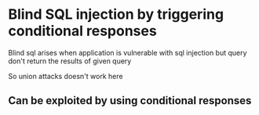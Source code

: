 # Blind SQL injection by triggering conditional responses

Blind sql arises when application is vulnerable with sql injection but query don't return the results of given query

So union attacks doesn't work here

<h2>Can be exploited by using conditional responses</h2>

